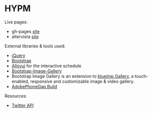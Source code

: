 # HYPM

Live pages:
+ gh-pages [site](http://mirjamsk.github.io/HYPM)
+ altervista [site](http://hypermediagym.altervista.org)

External libraries & tools used:
+ [jQuery](https://jquery.com/)
+ [Bootstrap](http://getbootstrap.com/)
+ [Alloyui](http://alloyui.com/) for the interactive schedule
+ [Bootstrap-Image-Gallery](https://github.com/blueimp/Bootstrap-Image-Gallery)
 + Bootstrap Image Gallery is an extension to [blueimp Gallery](https://blueimp.github.io/Gallery/), a touch-enabled, responsive and customizable image & video gallery.
+ [AdobePhoneGap Build](https://build.phonegap.com/) 

Resources:
+ [Twitter API](http://stackoverflow.com/questions/12916539/simplest-php-example-for-retrieving-user-timeline-with-twitter-api-version-1-1/15314662#15314662)
